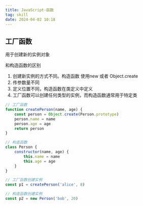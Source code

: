 ```yaml
---
title: JavaScript-函数
tag: skill
date: 2024-04-02 10:18
---
```

## 工厂函数

用于创建新的实例对象

和构造函数的区别

1. 创建新实例的方式不同。构造函数 使用new 或者 Object.create
2. 传参数量不同
3. 定义位置不同，构造函数在类定义中定义
4. 工厂函数可以创建任何类型的实例，而构造函数通常用于特定类

```javascript
// 工厂函数
function createPerson(name, age) {
	const person = Object.create(Person.prototype)
	person.name = name
	person.age = age
	return person
}

// 构造函数
class Person {
	constructor(name, age) {
		this.name = name
		this.age = age
	}
}

// 工厂函数创建实例
const p1 = createPerson('alice', 8)

// 构造函数创建实例
const p2 = new Person('bob', 20)
```
